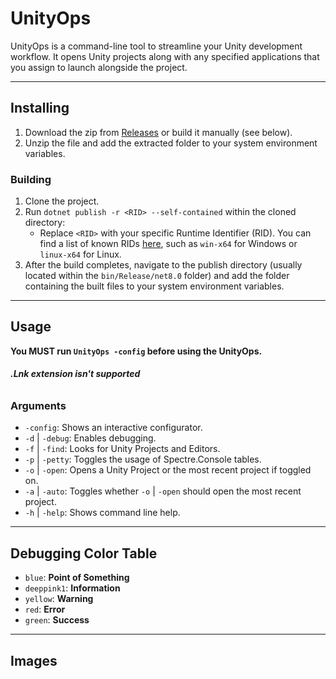 # UnityOps

UnityOps is a command-line tool to streamline your Unity development workflow. It opens Unity projects along with any
specified applications that you assign to launch alongside the project.

___

## Installing

1. Download the zip from [Releases](https://github.com/Izurezy/UnityOps/releases) or build it manually (see below).
2. Unzip the file and add the extracted folder to your system environment variables.

### Building

1. Clone the project.
2. Run `dotnet publish -r <RID> --self-contained` within the cloned directory:
    - Replace `<RID>` with your specific Runtime Identifier (RID). You can find a list of known
      RIDs [here](https://learn.microsoft.com/en-us/dotnet/core/rid-catalog#known-rids), such as `win-x64` for Windows
      or `linux-x64` for Linux.
3. After the build completes, navigate to the publish directory (usually located within the `bin/Release/net8.0` folder)
   and add the folder containing the built files to your system environment variables.

___

## Usage

**You MUST run `UnityOps -config` before using the UnityOps.**

###### **.Lnk extension isn't supported**

### Arguments

- `-config`: Shows an interactive configurator.
- `-d` | `-debug`: Enables debugging.
- `-f` | `-find`: Looks for Unity Projects and Editors.
- `-p` | `-petty`: Toggles the usage of Spectre.Console tables.
- `-o` | `-open`: Opens a Unity Project or the most recent project if toggled on.
- `-a` | `-auto`: Toggles whether `-o` | `-open` should open the most recent project.
- `-h` | `-help`: Shows command line help.

___

## Debugging Color Table

- `blue`: **Point of Something**
- `deeppink1`: **Information**
- `yellow`: **Warning**
- `red`: **Error**
- `green`: **Success**

---

## Images